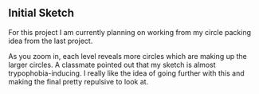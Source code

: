 ## Initial Sketch

For this project I am currently planning on working from my circle packing idea from the last project.

As you zoom in, each level reveals more circles which are making up the larger circles. A classmate pointed out that my sketch is almost trypophobia-inducing. I really like the idea of going further with this and making the final pretty repulsive to look at.